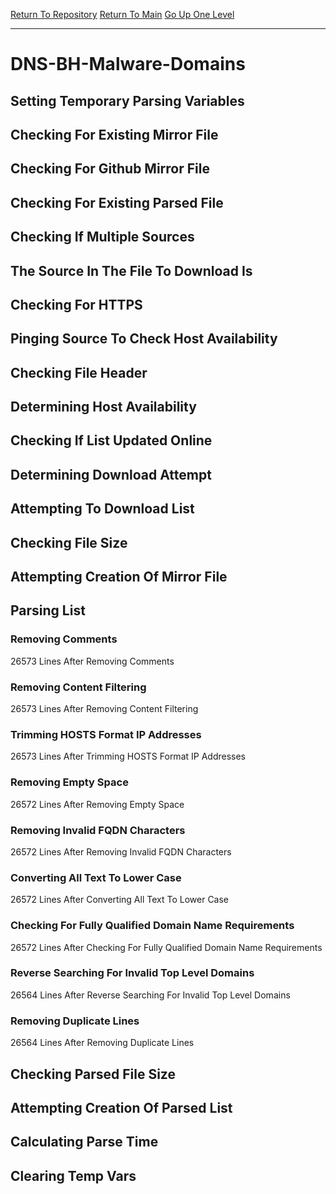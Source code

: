 [Return To Repository](https://github.com/deathbybandaid/piholeparser/)
[Return To Main](https://github.com/deathbybandaid/piholeparser/blob/master/RecentRunLogs/Mainlog.md)
[Go Up One Level](https://github.com/deathbybandaid/piholeparser/blob/master/RecentRunLogs/TopLevelScripts/30-Processing-External-Blacklists.md)
____________________________________
# DNS-BH-Malware-Domains
## Setting Temporary Parsing Variables
## Checking For Existing Mirror File
## Checking For Github Mirror File
## Checking For Existing Parsed File
## Checking If Multiple Sources
## The Source In The File To Download Is
## Checking For HTTPS
## Pinging Source To Check Host Availability
## Checking File Header
## Determining Host Availability
## Checking If List Updated Online
## Determining Download Attempt
## Attempting To Download List
## Checking File Size
## Attempting Creation Of Mirror File
## Parsing List
### Removing Comments
26573 Lines After Removing Comments
### Removing Content Filtering
26573 Lines After Removing Content Filtering
### Trimming HOSTS Format IP Addresses
26573 Lines After Trimming HOSTS Format IP Addresses
### Removing Empty Space
26572 Lines After Removing Empty Space
### Removing Invalid FQDN Characters
26572 Lines After Removing Invalid FQDN Characters
### Converting All Text To Lower Case
26572 Lines After Converting All Text To Lower Case
### Checking For Fully Qualified Domain Name Requirements
26572 Lines After Checking For Fully Qualified Domain Name Requirements
### Reverse Searching For Invalid Top Level Domains
26564 Lines After Reverse Searching For Invalid Top Level Domains
### Removing Duplicate Lines
26564 Lines After Removing Duplicate Lines
## Checking Parsed File Size
## Attempting Creation Of Parsed List
## Calculating Parse Time
## Clearing Temp Vars
